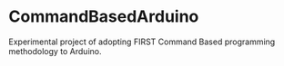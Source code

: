 # CommandBasedArduino
Experimental project of adopting FIRST Command Based programming methodology to Arduino.
